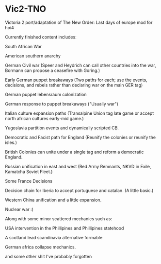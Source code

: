 # Vic2-TNO
Victoria 2 port/adaptation of The New Order: Last days of europe mod for hoi4

Currently finished content includes:

  South African War

  American southern anarchy

  German Civil war (Speer and Heydrich can call other countries into the war, Bormann can propose a ceasefire with Goring.)

  Early German puppet breakaways (Two paths for each; use the events, decisions, and rebels rather than declaring war on the main GER tag)

  German puppet lebensraum colonization

  German response to puppet breakaways ("Usually war")

  Italian culture expansion paths (Transalpine Union tag late game or accept north african cultures early-mid game.)

  Yugoslavia partition events and dynamically scripted CB.

  Democratic and Facist path for England (Reunify the colonies or reunify the isles.)

  British Colonies can unite under a single tag and reform a democratic England.

  Russian unification in east and west (Red Army Remnants, NKVD in Exile, Kamatcha Soviet Fleet.)

  Some France Decisions

  Decision chain for Iberia to accept portuguese and catalan. (A little basic.)

  Western China unification and a little expansion.

  Nuclear war :) 


Along with some minor scattered mechanics such as:

  USA intervention in the Phillipines and Phillipines statehood

  A scotland lead scandinavia alternative formable

  German africa collapse mechanics.

  and some other shit I've probably forgotten